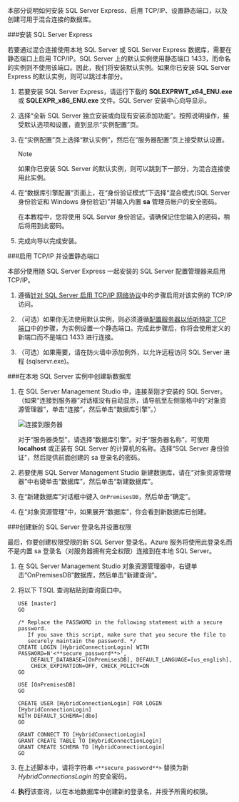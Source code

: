 本部分说明如何安装 SQL Server Express、启用 TCP/IP、设置静态端口，以及创建可用于混合连接的数据库。

###安装 SQL Server Express

若要通过混合连接使用本地 SQL Server 或 SQL Server Express 数据库，需要在静态端口上启用 TCP/IP。SQL Server 上的默认实例使用静态端口 1433，而命名的实例则不使用该端口。因此，我们将安装默认实例。如果你已安装 SQL Server Express 的默认实例，则可以跳过本部分。

1. 若要安装 SQL Server Express，请运行下载的 **SQLEXPRWT\_x64\_ENU.exe** 或 **SQLEXPR\_x86\_ENU.exe** 文件。SQL Server 安装中心向导显示。

2. 选择“全新 SQL Server 独立安装或向现有安装添加功能”。按照说明操作，接受默认选项和设置，直到显示“实例配置”页。

3. 在“实例配置”页上选择“默认实例”，然后在“服务器配置”页上接受默认设置。

    >[!NOTE]
    >如果你已安装 SQL Server 的默认实例，则可以跳到下一部分，为混合连接使用此实例。

4. 在“数据库引擎配置”页面上，在“身份验证模式”下选择“混合模式(SQL Server 身份验证和 Windows 身份验证)”并输入内置 **sa** 管理员帐户的安全密码。

    在本教程中，您将使用 SQL Server 身份验证。请确保记住您输入的密码，稍后将用到此密码。

5. 完成向导以完成安装。

###启用 TCP/IP 并设置静态端口

本部分使用随 SQL Server Express 一起安装的 SQL Server 配置管理器来启用 TCP/IP。

1. 遵循[针对 SQL Server 启用 TCP/IP 网络协议](http://technet.microsoft.com/zh-cn/library/hh231672%28v=sql.110%29.aspx)中的步骤启用对该实例的 TCP/IP 访问。

2. （可选）如果你无法使用默认实例，则必须遵循[配置服务器以侦听特定 TCP 端口](https://msdn.microsoft.com/zh-cn/library/ms177440.aspx)中的步骤，为实例设置一个静态端口。完成此步骤后，你将会使用定义的新端口而不是端口 1433 进行连接。

3. （可选）如果需要，请在防火墙中添加例外，以允许远程访问 SQL Server 进程 (sqlservr.exe)。

###在本地 SQL Server 实例中创建新数据库

1. 在 SQL Server Management Studio 中，连接至刚才安装的 SQL Server。（如果“连接到服务器”对话框没有自动显示，请导航至左侧窗格中的“对象资源管理器”，单击“连接”，然后单击“数据库引擎”。） 	

    ![连接到服务器](./media/hybrid-connections-create-on-premises-database/A04SSMSConnectToServer.png)

    对于“服务器类型”，请选择“数据库引擎”。对于“服务器名称”，可使用 **localhost** 或正装有 SQL Server 的计算机的名称。选择“SQL Server 身份验证”，然后提供前面创建的 sa 登录名的密码。

2. 若要使用 SQL Server Management Studio 新建数据库，请在“对象资源管理器”中右键单击“数据库”，然后单击“新建数据库”。

3. 在“新建数据库”对话框中键入 `OnPremisesDB`，然后单击“确定”。

4. 在“对象资源管理”中，如果展开“数据库”，你会看到新数据库已创建。

###创建新的 SQL Server 登录名并设置权限

最后，你要创建权限受限的新 SQL Server 登录名。Azure 服务将使用此登录名而不是内置 sa 登录名（对服务器拥有完全权限）连接到在本地 SQL Server。

1. 在 SQL Server Management Studio 对象资源管理器中，右键单击“OnPremisesDB”数据库，然后单击“新建查询”。

2.  将以下 TSQL 查询粘贴到查询窗口中。

    ```
    USE [master]
    GO

    /* Replace the PASSWORD in the following statement with a secure password. 
       If you save this script, make sure that you secure the file to 
       securely maintain the password. */ 
    CREATE LOGIN [HybridConnectionLogin] WITH PASSWORD=N'<**secure_password**>', 
        DEFAULT_DATABASE=[OnPremisesDB], DEFAULT_LANGUAGE=[us_english], 
        CHECK_EXPIRATION=OFF, CHECK_POLICY=ON
    GO

    USE [OnPremisesDB]
    GO

    CREATE USER [HybridConnectionLogin] FOR LOGIN [HybridConnectionLogin] 
    WITH DEFAULT_SCHEMA=[dbo]
    GO

    GRANT CONNECT TO [HybridConnectionLogin]
    GRANT CREATE TABLE TO [HybridConnectionLogin]
    GRANT CREATE SCHEMA TO [HybridConnectionLogin]
    GO  
    ```

3. 在上述脚本中，请将字符串 `<**secure_password**>` 替换为新 *HybridConnectionsLogin* 的安全密码。

4. **执行**该查询，以在本地数据库中创建新的登录名，并授予所需的权限。

<!---HONumber=71-->